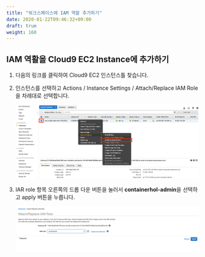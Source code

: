 ```yaml
---
title: "워크스페이스에 IAM 역할 추가하기"
date: 2020-01-22T09:46:32+09:00
draft: true
weight: 160
---
```


## IAM 역활을 Cloud9 EC2 Instance에 추가하기

1. 다음의 링크를 클릭하여 Cloud9 EC2 인스턴스틀 찾습니다.
2. 인스턴스를 선택하고  Actions / Instance Settings / Attach/Replace IAM Role 을 차례대로 선택합니다.

     ![Alt](/images/iam/intance-role.png "cloud9 afters")

3. IAR role 항목 오른쪽의 드롭 다운 버튼을 눌러서 **containerhol-admin**을 선택하고 apply 버튼을 누릅니다.

     ![Alt](/images/iam/attach-role.png "cloud9 afters")


